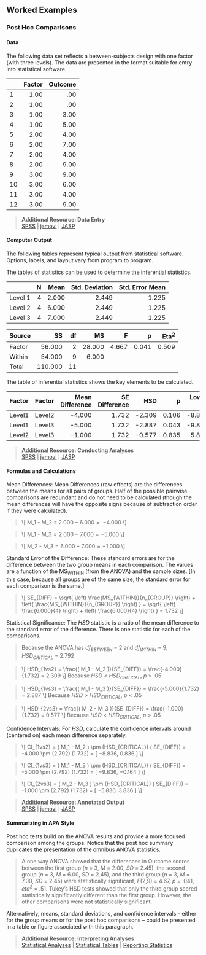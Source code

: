 ## Worked Examples

### Post Hoc Comparisons

#### Data

The following data set reflects a between-subjects design with one factor (with three levels). The data are presented in the format suitable for entry into statistical software.

|     | Factor | Outcome |
|-----|-------:|--------:|
| 1   | 1.00   | .00     |
| 2   | 1.00   | .00     |
| 3   | 1.00   | 3.00    |
| 4   | 1.00   | 5.00    |
| 5   | 2.00   | 4.00    |
| 6   | 2.00   | 7.00    |
| 7   | 2.00   | 4.00    |
| 8   | 2.00   | 9.00    |
| 9   | 3.00   | 9.00    |
| 10  | 3.00   | 6.00    |
| 11  | 3.00   | 4.00    |
| 12  | 3.00   | 9.00    |

> **Additional Resource: Data Entry**  
[SPSS](../SPSS/using-software/multiplesampledata.md) | 
[jamovi](../jamovi/using-software/multiplesampledata.md) | 
[JASP](../JASP/using-software/multiplesampledata.md)

#### Computer Output

The following tables represent typical output from statistical software. Options, labels, and layout vary from program to program.

The tables of statistics can be used to determine the inferential statistics.

|         | N   | Mean  | Std. Deviation | Std. Error Mean |
|:--------|----:|------:|---------------:|----------------:|
| Level 1 | 4   | 2.000 | 2.449          | 1.225           |
| Level 2 | 4   | 6.000 | 2.449          | 1.225           |
| Level 3 | 4   | 7.000 | 2.449          | 1.225           |

| Source  | SS       |	df	 | MS       | F        |  p     |    Eta<sup>2</sup> | 
|:--------|---------:|------:|---------:|---------:|-------:|---------:|
| Factor  |	  56.000 |     2 |   28.000 |    4.667 |  0.041 |    0.509 |
| Within  |   54.000 |     9 |    6.000 |
| Total   |  110.000 |    11 |          | 

The table of inferential statistics shows the key elements to be calculated.

| Factor  | Factor  | Mean Difference |SE Difference | HSD      | p     | Lower CI | Upper CI |
|:--------|---------|----------------:|-------------:|---------:|------:|---------:|---------:|
| Level1  |	Level2  |          -4.000 |        1.732 |   -2.309 | 0.106 |   -8.836 |    0.836 |
| Level1  |	Level3  |          -5.000 |        1.732 |   -2.887 | 0.043 |   -9.836 |   -0.164 |
| Level2  |	Level3  |          -1.000 |        1.732 |   -0.577 | 0.835 |   -5.836 |    3.836 | 

> **Additional Resource: Conducting Analyses**   
[SPSS](../SPSS/using-software/posthocs.md) | 
[jamovi](../jamovi/using-software/posthocs.md) | 
[JASP](../JASP/using-software/posthocs.md)

#### Formulas and Calculations

Mean Differences: Mean Differences (raw effects) are the differences between the means for all pairs of groups. Half of the possible pairwise comparisons are redundant and do not need to be calculated (though the mean differences will have the opposite signs because of subtraction order if they were calculated).

> \\[ M_1 - M_2 = 2.000 − 6.000 =  −4.000 \\]

> \\[ M_1 - M_3 = 2.000 − 7.000 = −5.000 \\]

> \\[ M_2 - M_3 = 6.000 − 7.000 = −1.000 \\]

Standard Error of the Difference: These standard errors are for the difference between the two group means in each comparison. The values are a function of the MS<sub>WITHIN</sub> (from the ANOVA) and the sample sizes. \[In this case, because all groups are of the same size, the standard error for each comparison is the same.\]

> \\[ SE_{DIFF} = \sqrt{ \left( \frac{MS_{WITHIN}}{n_{GROUP}} \right) + \left( \frac{MS_{WITHIN}}{n_{GROUP}} \right) } = \sqrt{ \left( \frac{6.000}{4} \right) + \left( \frac{6.000}{4} \right) } = 1.732 \\]

Statistical Significance: The *HSD* statistic is a ratio of the mean difference to the standard error of the difference. There is one statistic for each of the comparisons.

> Because the ANOVA has *df<sub>BETWEEN</sub>* = 2 and *df<sub>WITHIN</sub>* = 9, *HSD<sub>CRITICAL</sub>* = 2.792

> \\[ HSD_{1vs2} = \frac{( M_1 - M_2 )}{SE_{DIFF}} = \frac{-4.000}{1.732} = 2.309 \\]
 > Because *HSD* < *HSD<sub>CRITICAL</sub>*, *p* > .05

> \\[ HSD_{1vs3} = \frac{( M_1 - M_3 )}{SE_{DIFF}} = \frac{-5.000}{1.732} = 2.887 \\]
> Because *HSD* > *HSD<sub>CRITICAL</sub>*, *p* < .05

> \\[ HSD_{2vs3} = \frac{( M_2 - M_3 )}{SE_{DIFF}} = \frac{-1.000}{1.732} = 0.577 \\]
> Because *HSD* < *HSD<sub>CRITICAL</sub>*, *p* > .05

Confidence Intervals: For *HSD*, calculate the confidence intervals around (centered on) each mean difference separately.

> \\[ CI_{1vs2} = ( M_1 - M_2 ) \pm (HSD_{CRITICAL}) ( SE_{DIFF}) = -4.000 \pm (2.792) (1.732) = [ −8.836, 0.836 ] \\]

> \\[ CI_{1vs3} = ( M_1 - M_3 ) \pm (HSD_{CRITICAL}) ( SE_{DIFF}) = -5.000 \pm (2.792) (1.732) = [ −9.836, −0.164 ] \\]

> \\[ CI_{2vs3} = ( M_2 - M_3 ) \pm (HSD_{CRITICAL}) ( SE_{DIFF}) = -1.000 \pm (2.792) (1.732) = [ −5.836, 3.836 ] \\]

> **Additional Resource: Annotated Output**  
[SPSS](../SPSS/annotated-output/posthocs.md) | 
[jamovi](../jamovi/annotated-output/posthocs.md) | 
[JASP](../JASP/annotated-output/posthocs.md)

#### Summarizing in APA Style

Post hoc tests build on the ANOVA results and provide a more focused comparison among the groups. Notice that the post hoc summary duplicates the presentation of the omnibus ANOVA statistics.

> A one way ANOVA showed that the differences in Outcome scores between the first group (*n* = 3, *M* = 2.00, *SD* = 2.45), the second group (*n* = 3, *M* = 6.00, *SD* = 2.45), and the third group (*n* = 3, *M* = 7.00, *SD* = 2.45) were statistically significant, *F*(2,9) = 4.67, *p* = .041, *eta<sup>2</sup>* = .51. Tukey’s HSD tests showed that only the third group scored statistically significantly different than the first group. However, the other comparisons were not statistically significant.

Alternatively, means, standard deviations, and confidence intervals – either for the group means or for the post hoc comparisons – could be presented in a table or figure associated with this paragraph.

> **Additional Resource: Interpreting Analyses**   
[Statistical Analyses](../Methods/statistical-analyses/) | 
[Statistical Tables](../Methods/statistical-tables/) | 
[Reporting Statistics](../Methods/reporting-statistics/)
